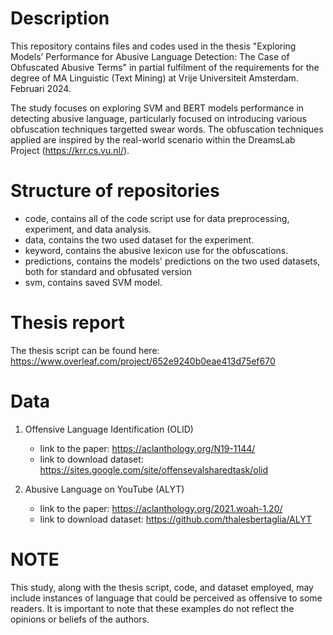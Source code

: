# Description 

This repository contains files and codes used in the thesis "Exploring Models’ Performance for Abusive Language Detection: The Case of Obfuscated Abusive Terms" in partial fulfilment of the requirements for the degree of MA Linguistic
(Text Mining) at Vrije Universiteit Amsterdam. Februari 2024. 

The study focuses on exploring SVM and BERT models performance in detecting abusive language, particularly focused on introducing various obfuscation techniques targetted swear words. The obfuscation techniques applied are inspired
by the real-world scenario within the DreamsLab Project (https://krr.cs.vu.nl/). 

# Structure of repositories
- code, contains all of the code script use for data preprocessing, experiment, and data analysis.
- data, contains the two used dataset for the experiment.
- keyword, contains the abusive lexicon use for the obfuscations.
- predictions, contains the models' predictions on the two used datasets, both for standard and obfusated version
- svm, contains saved SVM model. 

# Thesis report
The thesis script can be found here: https://www.overleaf.com/project/652e9240b0eae413d75ef670

# Data
1. Offensive Language Identification (OLID)
   - link to the paper: https://aclanthology.org/N19-1144/
   - link to download dataset: https://sites.google.com/site/offensevalsharedtask/olid
    
2. Abusive Language on YouTube (ALYT)
   - link to the paper: https://aclanthology.org/2021.woah-1.20/
   - link to download dataset: https://github.com/thalesbertaglia/ALYT

# NOTE
This study, along with the thesis script, code, and dataset employed, may include instances of language that could be perceived as offensive to some readers.
It is important to note that these examples do not reflect the opinions or beliefs of the authors.
